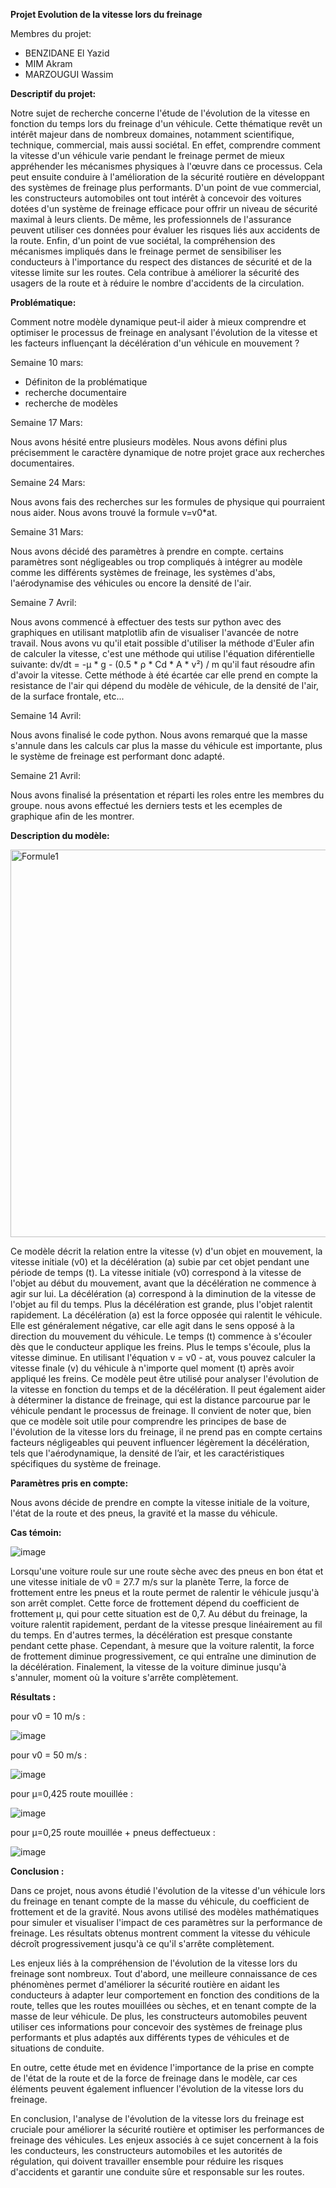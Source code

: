 **Projet Evolution de la vitesse lors du freinage**

Membres du projet:
- BENZIDANE El Yazid
- MIM Akram
- MARZOUGUI Wassim

**Descriptif du projet:**

Notre sujet de recherche concerne l'étude de l'évolution de la vitesse en fonction du temps lors du
freinage d'un véhicule. Cette thématique revêt un intérêt majeur dans de nombreux domaines,
notamment scientifique, technique, commercial, mais aussi sociétal.
En effet, comprendre comment la vitesse d'un véhicule varie pendant le freinage permet de mieux
appréhender les mécanismes physiques à l'œuvre dans ce processus. Cela peut ensuite conduire à
l'amélioration de la sécurité routière en développant des systèmes de freinage plus performants.
D'un point de vue commercial, les constructeurs automobiles ont tout intérêt à concevoir des
voitures dotées d'un système de freinage efficace pour offrir un niveau de sécurité maximal à leurs
clients. De même, les professionnels de l'assurance peuvent utiliser ces données pour évaluer les
risques liés aux accidents de la route.
Enfin, d'un point de vue sociétal, la compréhension des mécanismes impliqués dans le freinage
permet de sensibiliser les conducteurs à l'importance du respect des distances de sécurité et de la
vitesse limite sur les routes. Cela contribue à améliorer la sécurité des usagers de la route et à
réduire le nombre d'accidents de la circulation.

**Problématique:**

Comment notre modèle dynamique peut-il aider à mieux comprendre et optimiser le processus de freinage en analysant l'évolution de la vitesse et les facteurs influençant la décélération d'un véhicule en mouvement ?


Semaine 10 mars:
- Définiton de la problématique
- recherche documentaire
- recherche de modèles

Semaine 17 Mars:

Nous avons hésité entre plusieurs modèles. Nous avons défini plus précisemment le caractère dynamique de notre projet grace aux recherches documentaires.

Semaine 24 Mars:

Nous avons fais des recherches sur les formules de physique qui pourraient nous aider. Nous avons trouvé la formule v=v0*at.

Semaine 31 Mars:

Nous avons décidé des paramètres à prendre en compte. certains paramètres sont négligeables ou trop compliqués à intégrer au modèle comme les différents systèmes de freinage, les systèmes d'abs, l'aérodynamise des véhicules ou encore la densité de l'air. 

Semaine 7 Avril:

Nous avons commencé à effectuer des tests sur python avec des graphiques en utilisant matplotlib afin de visualiser l'avancée de notre travail. Nous avons vu qu'il etait possible d'utiliser la méthode d'Euler afin de calculer la vitesse, c'est une méthode qui utilise l'équation diférentielle suivante: 
dv/dt = -µ * g - (0.5 * ρ * Cd * A * v²) / m qu'il faut résoudre afin d'avoir la vitesse. Cette méthode à été écartée car elle prend en compte la resistance de l'air qui dépend du modèle de véhicule, de la densité de l'air, de la surface frontale, etc...

Semaine 14 Avril:

Nous avons finalisé le code python. Nous avons remarqué que la masse s'annule dans les calculs car plus la masse du véhicule est importante, plus le système de freinage est performant donc adapté.

Semaine 21 Avril:

Nous avons finalisé la présentation et réparti les roles entre les membres du groupe. nous avons effectué les derniers tests et les ecemples de graphique afin de les montrer.

**Description du modèle:**

<img width="620" alt="Formule1" src="https://user-images.githubusercontent.com/125645155/233501182-cc737c81-e370-4dd5-ac4e-429f476284fd.png">

Ce modèle décrit la relation entre la vitesse (v) d'un objet en mouvement, la vitesse initiale (v0) et la décélération (a) subie par cet objet pendant une période de temps (t).
La vitesse initiale (v0) correspond à la vitesse de l'objet au début du mouvement, avant que la décélération ne commence à agir sur lui. La décélération (a) correspond à la diminution de la vitesse de l'objet au fil du temps. Plus la décélération est grande, plus l'objet ralentit rapidement.
La décélération (a) est la force opposée qui ralentit le véhicule. Elle est généralement négative, car elle agit dans le sens opposé à la direction du mouvement du véhicule.
Le temps (t) commence à s'écouler dès que le conducteur applique les freins. Plus le temps s'écoule, plus la vitesse diminue.
En utilisant l'équation v = v0 - at, vous pouvez calculer la vitesse finale (v) du véhicule à n'importe quel moment (t) après avoir appliqué les freins.
Ce modèle peut être utilisé pour analyser l'évolution de la vitesse en fonction du temps et de la décélération. Il peut également aider à déterminer la distance de freinage, qui est la distance parcourue par le véhicule pendant le processus de freinage.
Il convient de noter que, bien que ce modèle soit utile pour comprendre les principes de base de l'évolution de la vitesse lors du freinage, il ne prend pas en compte certains facteurs négligeables qui peuvent influencer légèrement la décélération, tels que l'aérodynamique, la densité de l’air, et les caractéristiques spécifiques du système de freinage.

**Paramètres pris en compte:**

Nous avons décide de prendre en compte la vitesse initiale de la voiture, l'état de la route et des pneus, la gravité et la masse du véhicule.

**Cas témoin:**

![image](https://user-images.githubusercontent.com/125645155/233502190-215285b1-a2bf-43a5-80f2-6a5d9db72f15.png)

Lorsqu'une voiture roule sur une route sèche avec des pneus en bon état et une vitesse initiale de v0 = 27.7 m/s sur la planète Terre, la force de frottement entre les pneus et la route permet de ralentir le véhicule jusqu'à son arrêt complet. Cette force de frottement dépend du coefficient de frottement µ, qui pour cette situation est de 0,7.
Au début du freinage, la voiture ralentit rapidement, perdant de la vitesse presque linéairement au fil du temps. En d'autres termes, la décélération est presque constante pendant cette phase. Cependant, à mesure que la voiture ralentit, la force de frottement diminue progressivement, ce qui entraîne une diminution de la décélération. Finalement, la vitesse de la voiture diminue jusqu'à s'annuler, moment où la voiture s'arrête complètement.

**Résultats :**

pour v0 = 10 m/s :

![image](https://user-images.githubusercontent.com/125645155/233502398-8a84b24f-51c5-4a10-9c42-936516ef76a8.png)

pour v0 = 50 m/s :

![image](https://user-images.githubusercontent.com/125645155/233502469-6af5590a-9480-44cd-aca8-e461a9504d80.png)

pour µ=0,425 route mouillée :

![image](https://user-images.githubusercontent.com/125645155/233502614-c910bf70-d641-4e31-bc77-2d3e28bbb9ce.png)

pour µ=0,25 route mouillée + pneus deffectueux :

![image](https://user-images.githubusercontent.com/125645155/233502699-b63e8d3f-ca9d-4fcb-8e8c-c677b7ca6949.png)


**Conclusion :**

Dans ce projet, nous avons étudié l'évolution de la vitesse d'un véhicule lors du freinage en tenant compte de la masse du véhicule, du coefficient de frottement et de la gravité. Nous avons utilisé des modèles mathématiques pour simuler et visualiser l'impact de ces paramètres sur la performance de freinage. Les résultats obtenus montrent comment la vitesse du véhicule décroît progressivement jusqu'à ce qu'il s'arrête complètement.

Les enjeux liés à la compréhension de l'évolution de la vitesse lors du freinage sont nombreux. Tout d'abord, une meilleure connaissance de ces phénomènes permet d'améliorer la sécurité routière en aidant les conducteurs à adapter leur comportement en fonction des conditions de la route, telles que les routes mouillées ou sèches, et en tenant compte de la masse de leur véhicule. De plus, les constructeurs automobiles peuvent utiliser ces informations pour concevoir des systèmes de freinage plus performants et plus adaptés aux différents types de véhicules et de situations de conduite.

En outre, cette étude met en évidence l'importance de la prise en compte de l'état de la route et de la force de freinage dans le modèle, car ces éléments peuvent également influencer l'évolution de la vitesse lors du freinage.

En conclusion, l'analyse de l'évolution de la vitesse lors du freinage est cruciale pour améliorer la sécurité routière et optimiser les performances de freinage des véhicules. Les enjeux associés à ce sujet concernent à la fois les conducteurs, les constructeurs automobiles et les autorités de régulation, qui doivent travailler ensemble pour réduire les risques d'accidents et garantir une conduite sûre et responsable sur les routes.

